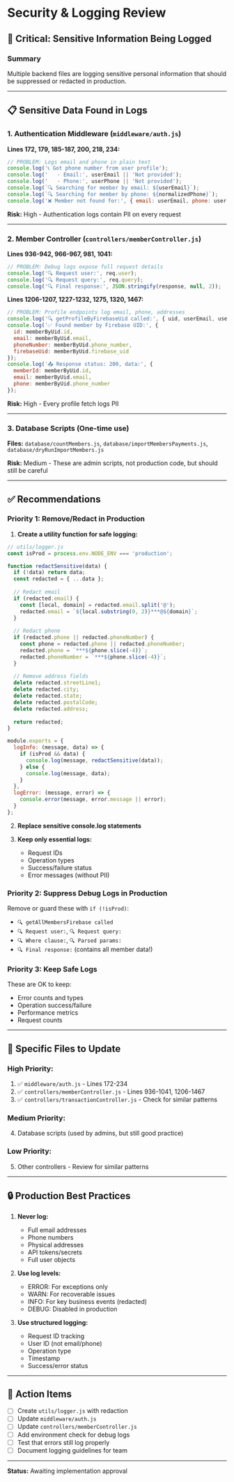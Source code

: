 # Security & Logging Review

## 🔴 Critical: Sensitive Information Being Logged

### **Summary**
Multiple backend files are logging sensitive personal information that should be suppressed or redacted in production.

---

## 📋 Sensitive Data Found in Logs

### **1. Authentication Middleware (`middleware/auth.js`)**

**Lines 172, 179, 185-187, 200, 218, 234:**
```javascript
// PROBLEM: Logs email and phone in plain text
console.log('📞 Got phone number from user profile');
console.log('   - Email:', userEmail || 'Not provided');
console.log('   - Phone:', userPhone || 'Not provided');
console.log(`🔍 Searching for member by email: ${userEmail}`);
console.log(`🔍 Searching for member by phone: ${normalizedPhone}`);
console.log('❌ Member not found for:', { email: userEmail, phone: userPhone });
```

**Risk:** High - Authentication logs contain PII on every request

---

### **2. Member Controller (`controllers/memberController.js`)**

**Lines 936-942, 966-967, 981, 1041:**
```javascript
// PROBLEM: Debug logs expose full request details
console.log('🔍 Request user:', req.user);
console.log('🔍 Request query:', req.query);
console.log('🔍 Final response:', JSON.stringify(response, null, 2));
```

**Lines 1206-1207, 1227-1232, 1275, 1320, 1467:**
```javascript
// PROBLEM: Profile endpoints log email, phone, addresses
console.log('🔍 getProfileByFirebaseUid called:', { uid, userEmail, userPhone });
console.log('✅ Found member by Firebase UID:', { 
  id: memberByUid.id, 
  email: memberByUid.email, 
  phoneNumber: memberByUid.phone_number,
  firebaseUid: memberByUid.firebase_uid 
});
console.log('📤 Response status: 200, data:', { 
  memberId: memberByUid.id, 
  email: memberByUid.email, 
  phone: memberByUid.phone_number 
});
```

**Risk:** High - Every profile fetch logs PII

---

### **3. Database Scripts (One-time use)**

**Files:** `database/countMembers.js`, `database/importMembersPayments.js`, `database/dryRunImportMembers.js`

**Risk:** Medium - These are admin scripts, not production code, but should still be careful

---

## ✅ Recommendations

### **Priority 1: Remove/Redact in Production**

1. **Create a utility function for safe logging:**
```javascript
// utils/logger.js
const isProd = process.env.NODE_ENV === 'production';

function redactSensitive(data) {
  if (!data) return data;
  const redacted = { ...data };
  
  // Redact email
  if (redacted.email) {
    const [local, domain] = redacted.email.split('@');
    redacted.email = `${local.substring(0, 2)}***@${domain}`;
  }
  
  // Redact phone
  if (redacted.phone || redacted.phoneNumber) {
    const phone = redacted.phone || redacted.phoneNumber;
    redacted.phone = `***${phone.slice(-4)}`;
    redacted.phoneNumber = `***${phone.slice(-4)}`;
  }
  
  // Remove address fields
  delete redacted.streetLine1;
  delete redacted.city;
  delete redacted.state;
  delete redacted.postalCode;
  delete redacted.address;
  
  return redacted;
}

module.exports = {
  logInfo: (message, data) => {
    if (isProd && data) {
      console.log(message, redactSensitive(data));
    } else {
      console.log(message, data);
    }
  },
  logError: (message, error) => {
    console.error(message, error.message || error);
  }
};
```

2. **Replace sensitive console.log statements**

3. **Keep only essential logs:**
   - Request IDs
   - Operation types
   - Success/failure status
   - Error messages (without PII)

### **Priority 2: Suppress Debug Logs in Production**

Remove or guard these with `if (!isProd)`:
- `🔍 getAllMembersFirebase called`
- `🔍 Request user:`, `🔍 Request query:`
- `🔍 Where clause:`, `🔍 Parsed params:`
- `🔍 Final response:` (contains all member data!)

### **Priority 3: Keep Safe Logs**

These are OK to keep:
- Error counts and types
- Operation success/failure
- Performance metrics
- Request counts

---

## 🎯 Specific Files to Update

### **High Priority:**
1. ✅ `middleware/auth.js` - Lines 172-234
2. ✅ `controllers/memberController.js` - Lines 936-1041, 1206-1467
3. ✅ `controllers/transactionController.js` - Check for similar patterns

### **Medium Priority:**
4. Database scripts (used by admins, but still good practice)

### **Low Priority:**
5. Other controllers - Review for similar patterns

---

## 🔒 Production Best Practices

1. **Never log:**
   - Full email addresses
   - Phone numbers
   - Physical addresses
   - API tokens/secrets
   - Full user objects

2. **Use log levels:**
   - ERROR: For exceptions only
   - WARN: For recoverable issues
   - INFO: For key business events (redacted)
   - DEBUG: Disabled in production

3. **Use structured logging:**
   - Request ID tracking
   - User ID (not email/phone)
   - Operation type
   - Timestamp
   - Success/error status

---

## 📝 Action Items

- [ ] Create `utils/logger.js` with redaction
- [ ] Update `middleware/auth.js` 
- [ ] Update `controllers/memberController.js`
- [ ] Add environment check for debug logs
- [ ] Test that errors still log properly
- [ ] Document logging guidelines for team

---

**Status:** Awaiting implementation approval
